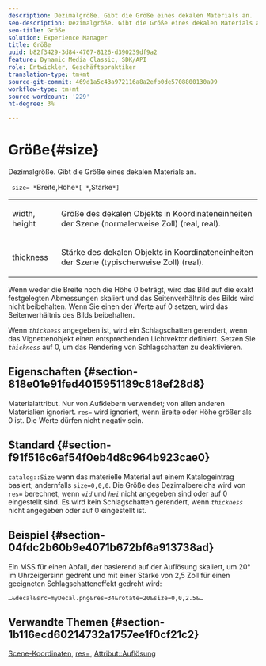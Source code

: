 ```yaml
---
description: Dezimalgröße. Gibt die Größe eines dekalen Materials an.
seo-description: Dezimalgröße. Gibt die Größe eines dekalen Materials an.
seo-title: Größe
solution: Experience Manager
title: Größe
uuid: b82f3429-3d84-4707-8126-d390239df9a2
feature: Dynamic Media Classic, SDK/API
role: Entwickler, Geschäftspraktiker
translation-type: tm+mt
source-git-commit: 469d1a5c43a972116a8a2efb0de5708800130a99
workflow-type: tm+mt
source-wordcount: '229'
ht-degree: 3%

---
```



# Größe{#size}

Dezimalgröße. Gibt die Größe eines dekalen Materials an.

` size= *`Breite,Höhe`*[ *`,Stärke`*]`

<table id="simpletable_00B1226F3B8B49D895D1269AB03D5043"> 
 <tr class="strow"> 
  <td class="stentry"> <p> <span class="varname"> width, height  </span> </p> </td> 
  <td class="stentry"> <p>Größe des dekalen Objekts in Koordinateneinheiten der Szene (normalerweise Zoll) (real, real). </p> </td> 
 </tr> 
 <tr class="strow"> 
  <td class="stentry"> <p> <span class="varname"> thickness  </span> </p> </td> 
  <td class="stentry"> <p>Stärke des dekalen Objekts in Koordinateneinheiten der Szene (typischerweise Zoll) (real). </p> </td> 
 </tr> 
</table>

Wenn weder die Breite noch die Höhe 0 beträgt, wird das Bild auf die exakt festgelegten Abmessungen skaliert und das Seitenverhältnis des Bilds wird nicht beibehalten. Wenn Sie einen der Werte auf 0 setzen, wird das Seitenverhältnis des Bilds beibehalten.

Wenn *`thickness`* angegeben ist, wird ein Schlagschatten gerendert, wenn das Vignettenobjekt einen entsprechenden Lichtvektor definiert. Setzen Sie *`thickness`* auf 0, um das Rendering von Schlagschatten zu deaktivieren.

## Eigenschaften {#section-818e01e91fed4015951189c818ef28d8}

Materialattribut. Nur von Aufklebern verwendet; von allen anderen Materialien ignoriert. `res=` wird ignoriert, wenn Breite oder Höhe größer als 0 ist. Die Werte dürfen nicht negativ sein.

## Standard {#section-f91f516c6af54f0eb4d8c964b923cae0}

`catalog::Size` wenn das materielle Material auf einem Katalogeintrag basiert; andernfalls  `size=0,0,0`. Die Größe des Dezimalbereichs wird von `res=` berechnet, wenn *`wid`* und *`hei`* nicht angegeben sind oder auf 0 eingestellt sind. Es wird kein Schlagschatten gerendert, wenn *`thickness`* nicht angegeben oder auf 0 eingestellt ist.

## Beispiel {#section-04fdc2b60b9e4071b672bf6a913738ad}

Ein MSS für einen Abfall, der basierend auf der Auflösung skaliert, um 20° im Uhrzeigersinn gedreht und mit einer Stärke von 2,5 Zoll für einen geeigneten Schlagschatteneffekt gedreht wird:

`…&decal&src=myDecal.png&res=34&rotate=20&size=0,0,2.5&…`

## Verwandte Themen {#section-1b116ecd60214732a1757ee1f0cf21c2}

[Scene-Koordinaten](../../../../../ir-api/http-protocol/image-rendering-api-ref/c-ir-http-protocol-ref/c-ir-http-protocol-syntax-and-features/c-ir-vignettes/c-ir-scene-coordinates.md#concept-528507024fa640b19a2631357febf7f1),  [res=](../../../../../ir-api/http-protocol/image-rendering-api-ref/c-ir-http-protocol-ref/c-ir-http-protocol-command-reference/r-ir-res.md#reference-0ad9de8887144c83a6db97b4994f7c04),  [Attribut::Auflösung](../../../../../ir-api/material-cat/image-rendering-api-ref/c-ir-material-catalog/c-ir-attributes-reference/r-ir-resolution.md#reference-09fe14e6bfbf4db6b7f4369fffecc806)
